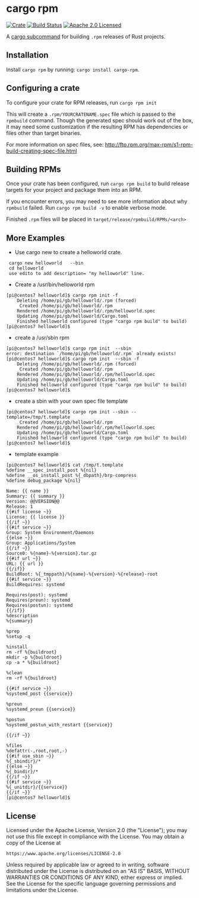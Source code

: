 # cargo rpm

[![Crate][crate-image]][crate-link]
[![Build Status][build-image]][build-link]
[![Apache 2.0 Licensed][license-image]][license-link]

[crate-image]: https://img.shields.io/crates/v/cargo-rpm.svg
[crate-link]: https://crates.io/crates/cargo-rpm
[build-image]: https://circleci.com/gh/RustRPM/cargo-rpm.svg?style=shield
[build-link]: https://circleci.com/gh/RustRPM/cargo-rpm
[license-image]: https://img.shields.io/badge/license-Apache2.0-blue.svg
[license-link]: https://github.com/rustrpm/cargo-rpm/blob/master/LICENSE

A [cargo subcommand] for building `.rpm` releases of Rust projects.

[cargo subcommand]: https://github.com/rust-lang/cargo/wiki/Third-party-cargo-subcommands

## Installation

Install `cargo rpm` by running: `cargo install cargo-rpm`.

## Configuring a crate

To configure your crate for RPM releases, run `cargo rpm init`

This will create a `.rpm/YOURCRATENAME.spec` file which is passed to the
`rpmbuild` command. Though the generated spec should work out of the box,
it may need some customization if the resulting RPM has dependencies or
files other than target binaries.

For more information on spec files, see:
<http://ftp.rpm.org/max-rpm/s1-rpm-build-creating-spec-file.html>

## Building RPMs

Once your crate has been configured, run `cargo rpm build` to build release
targets for your project and package them into an RPM.

If you encounter errors, you may need to see more information about why
`rpmbuild` failed. Run `cargo rpm build -v` to enable verbose mode.

Finished `.rpm` files will be placed in `target/release/rpmbuild/RPMs/<arch>`

## More Examples

* Use cargo new to create a helloworld crate.

```
 cargo new helloworld   --bin
 cd helloworld
 use edito to add description= "my helloworld" line.
```
* Create a /usr/bin/helloworld rpm
```
[pi@centos7 helloworld]$ cargo rpm init -f
    Deleting /home/pi/gb/helloworld/.rpm (forced)
     Created /home/pi/gb/helloworld/.rpm
    Rendered /home/pi/gb/helloworld/.rpm/helloworld.spec
    Updating /home/pi/gb/helloworld/Cargo.toml
    Finished helloworld configured (type "cargo rpm build" to build)
[pi@centos7 helloworld]$

```
* create a /usr/sbin rpm
```
[pi@centos7 helloworld]$ cargo rpm init  --sbin
error: destination `/home/pi/gb/helloworld/.rpm` already exists!
[pi@centos7 helloworld]$ cargo rpm init  --sbin -f
    Deleting /home/pi/gb/helloworld/.rpm (forced)
     Created /home/pi/gb/helloworld/.rpm
    Rendered /home/pi/gb/helloworld/.rpm/helloworld.spec
    Updating /home/pi/gb/helloworld/Cargo.toml
    Finished helloworld configured (type "cargo rpm build" to build)
[pi@centos7 helloworld]$

```
* create a sbin with your own spec file template
```
[pi@centos7 helloworld]$ cargo rpm init --sbin --template=/tmp/t.template
     Created /home/pi/gb/helloworld/.rpm
    Rendered /home/pi/gb/helloworld/.rpm/helloworld.spec
    Updating /home/pi/gb/helloworld/Cargo.toml
    Finished helloworld configured (type "cargo rpm build" to build)
[pi@centos7 helloworld]$

```
* template example
```
[pi@centos7 helloworld]$ cat /tmp/t.template
%define __spec_install_post %{nil}
%define __os_install_post %{_dbpath}/brp-compress
%define debug_package %{nil}

Name: {{ name }}
Summary: {{ summary }}
Version: @@VERSION@@
Release: 1
{{#if license ~}}
License: {{ license }}
{{/if ~}}
{{#if service ~}}
Group: System Environment/Daemons
{{else ~}}
Group: Applications/System
{{/if ~}}
Source0: %{name}-%{version}.tar.gz
{{#if url ~}}
URL: {{ url }}
{{/if}}
BuildRoot: %{_tmppath}/%{name}-%{version}-%{release}-root
{{#if service ~}}
BuildRequires: systemd

Requires(post): systemd
Requires(preun): systemd
Requires(postun): systemd
{{/if}}
%description
%{summary}

%prep
%setup -q

%install
rm -rf %{buildroot}
mkdir -p %{buildroot}
cp -a * %{buildroot}

%clean
rm -rf %{buildroot}

{{#if service ~}}
%systemd_post {{service}}

%preun
%systemd_preun {{service}}

%postun
%systemd_postun_with_restart {{service}}

{{/if ~}}

%files
%defattr(-,root,root,-)
{{#if use_sbin ~}}
%{_sbindir}/*
{{else ~}}
%{_bindir}/*
{{/if ~}}
{{#if service ~}}
%{_unitdir}/{{service}}
{{/if ~}}
[pi@centos7 helloworld]$

```

## License

Licensed under the Apache License, Version 2.0 (the "License");
you may not use this file except in compliance with the License.
You may obtain a copy of the License at

    https://www.apache.org/licenses/LICENSE-2.0

Unless required by applicable law or agreed to in writing, software
distributed under the License is distributed on an "AS IS" BASIS,
WITHOUT WARRANTIES OR CONDITIONS OF ANY KIND, either express or implied.
See the License for the specific language governing permissions and
limitations under the License.
